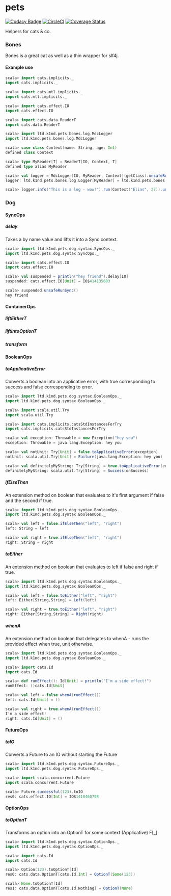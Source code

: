 # pets

[![Codacy Badge](https://api.codacy.com/project/badge/Grade/06b2e35106d847d994cff35bac230211)](https://app.codacy.com/app/wunderk1nd-e/pets?utm_source=github.com&utm_medium=referral&utm_content=K1nd/pets&utm_campaign=badger) [![CircleCI](https://circleci.com/gh/K1nd/pets.svg?style=shield)](https://circleci.com/gh/K1nd/pets) [![Coverage Status](https://coveralls.io/repos/github/K1nd/pets/badge.svg?branch=master)](https://coveralls.io/github/K1nd/pets?branch=master)

Helpers for cats &amp; co.


### Bones

Bones is a great cat as well as a thin wrapper for slf4j.

#### Example use
```scala
scala> import cats.implicits._
import cats.implicits._

scala> import cats.mtl.implicits._
import cats.mtl.implicits._

scala> import cats.effect.IO
import cats.effect.IO

scala> import cats.data.ReaderT
import cats.data.ReaderT

scala> import ltd.k1nd.pets.bones.log.MdcLogger
import ltd.k1nd.pets.bones.log.MdcLogger

scala> case class Context(name: String, age: Int)
defined class Context

scala> type MyReader[T] = ReaderT[IO, Context, T]
defined type alias MyReader

scala> val logger = MdcLogger[IO, MyReader, Context](getClass).unsafeRunSync()
logger: ltd.k1nd.pets.bones.log.Logger[MyReader] = ltd.k1nd.pets.bones.log.MdcLogger$$anon$1@6be6cbc1

scala> logger.info("This is a log - wow!").run(Context("Elias", 27)).unsafeRunSync()
```

### Dog

#### SyncOps
##### delay
Takes a by name value and lifts it into a Sync context.
```scala
scala> import ltd.k1nd.pets.dog.syntax.SyncOps._
import ltd.k1nd.pets.dog.syntax.SyncOps._

scala> import cats.effect.IO
import cats.effect.IO

scala> val suspended = println("hey friend").delay[IO]
suspended: cats.effect.IO[Unit] = IO$414135603

scala> suspended.unsafeRunSync()
hey friend
```

#### ContainerOps
##### liftEitherT
##### liftIntoOptionT
##### transform

#### BooleanOps
##### toApplicativeError
Converts a boolean into an applicative error, with true corresponding to success and false corresponding to error.
```scala
scala> import ltd.k1nd.pets.dog.syntax.BooleanOps._
import ltd.k1nd.pets.dog.syntax.BooleanOps._

scala> import scala.util.Try
import scala.util.Try

scala> import cats.implicits.catsStdInstancesForTry
import cats.implicits.catsStdInstancesForTry

scala> val exception: Throwable = new Exception("hey you")
exception: Throwable = java.lang.Exception: hey you

scala> val notUnit: Try[Unit] = false.toApplicativeError(exception)
notUnit: scala.util.Try[Unit] = Failure(java.lang.Exception: hey you)

scala> val definitelyMyString: Try[String] = true.toApplicativeError(exception, "onSuccess")
definitelyMyString: scala.util.Try[String] = Success(onSuccess)
```

##### ifElseThen
An extension method on boolean that evaluates to it's first argument if false and the second if true.
```scala
scala> import ltd.k1nd.pets.dog.syntax.BooleanOps._
import ltd.k1nd.pets.dog.syntax.BooleanOps._

scala> val left = false.ifElseThen("left", "right")
left: String = left

scala> val right = true.ifElseThen("left", "right")
right: String = right
```

##### toEither
An extension method on boolean that evaluates to left if false and right if true.
```scala
scala> import ltd.k1nd.pets.dog.syntax.BooleanOps._
import ltd.k1nd.pets.dog.syntax.BooleanOps._

scala> val left = false.toEither("left", "right")
left: Either[String,String] = Left(left)

scala> val right = true.toEither("left", "right")
right: Either[String,String] = Right(right)
```

##### whenA
An extension method on boolean that delegates to whenA - runs the provided effect when true, unit otherwise.

```scala
scala> import ltd.k1nd.pets.dog.syntax.BooleanOps._
import ltd.k1nd.pets.dog.syntax.BooleanOps._

scala> import cats.Id
import cats.Id

scala> def runEffect(): Id[Unit] = println("I'm a side effect!")
runEffect: ()cats.Id[Unit]

scala> val left = false.whenA(runEffect())
left: cats.Id[Unit] = ()

scala> val right = true.whenA(runEffect())
I'm a side effect!
right: cats.Id[Unit] = ()
```

#### FutureOps
##### toIO
Converts a Future to an IO without starting the Future
```scala
scala> import ltd.k1nd.pets.dog.syntax.FutureOps._
import ltd.k1nd.pets.dog.syntax.FutureOps._

scala> import scala.concurrent.Future
import scala.concurrent.Future

scala> Future.successful(123).toIO
res0: cats.effect.IO[Int] = IO$1418460798
```

#### OptionOps
##### toOptionT
Transforms an option into an OptionT for some context (Applicative) F[_]
```scala
scala> import ltd.k1nd.pets.dog.syntax.OptionOps._
import ltd.k1nd.pets.dog.syntax.OptionOps._

scala> import cats.Id
import cats.Id

scala> Option(123).toOptionT[Id]
res0: cats.data.OptionT[cats.Id,Int] = OptionT(Some(123))

scala> None.toOptionT[Id]
res1: cats.data.OptionT[cats.Id,Nothing] = OptionT(None)
```
